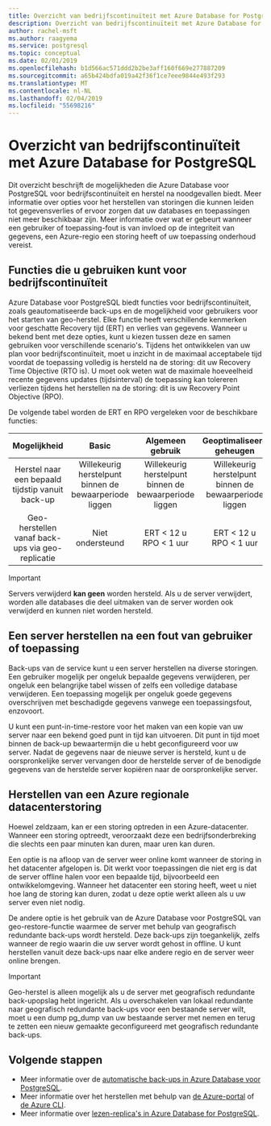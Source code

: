 ```yaml
---
title: Overzicht van bedrijfscontinuïteit met Azure Database for PostgreSQL
description: Overzicht van bedrijfscontinuïteit met Azure Database for PostgreSQL.
author: rachel-msft
ms.author: raagyema
ms.service: postgresql
ms.topic: conceptual
ms.date: 02/01/2019
ms.openlocfilehash: b1d566ac571ddd2b2be3aff160f669e277887209
ms.sourcegitcommit: a65b424bdfa019a42f36f1ce7eee9844e493f293
ms.translationtype: MT
ms.contentlocale: nl-NL
ms.lasthandoff: 02/04/2019
ms.locfileid: "55698216"
---
```

# <a name="overview-of-business-continuity-with-azure-database-for-postgresql"></a>Overzicht van bedrijfscontinuïteit met Azure Database for PostgreSQL

Dit overzicht beschrijft de mogelijkheden die Azure Database voor PostgreSQL voor bedrijfscontinuïteit en herstel na noodgevallen biedt. Meer informatie over opties voor het herstellen van storingen die kunnen leiden tot gegevensverlies of ervoor zorgen dat uw databases en toepassingen niet meer beschikbaar zijn. Meer informatie over wat er gebeurt wanneer een gebruiker of toepassing-fout is van invloed op de integriteit van gegevens, een Azure-regio een storing heeft of uw toepassing onderhoud vereist.

## <a name="features-that-you-can-use-to-provide-business-continuity"></a>Functies die u gebruiken kunt voor bedrijfscontinuïteit

Azure Database voor PostgreSQL biedt functies voor bedrijfscontinuïteit, zoals geautomatiseerde back-ups en de mogelijkheid voor gebruikers voor het starten van geo-herstel. Elke functie heeft verschillende kenmerken voor geschatte Recovery tijd (ERT) en verlies van gegevens. Wanneer u bekend bent met deze opties, kunt u kiezen tussen deze en samen gebruiken voor verschillende scenario's. Tijdens het ontwikkelen van uw plan voor bedrijfscontinuïteit, moet u inzicht in de maximaal acceptabele tijd voordat de toepassing volledig is hersteld na de storing: dit uw Recovery Time Objective (RTO is). U moet ook weten wat de maximale hoeveelheid recente gegevens updates (tijdsinterval) de toepassing kan tolereren verliezen tijdens het herstellen na de storing: dit is uw Recovery Point Objective (RPO).

De volgende tabel worden de ERT en RPO vergeleken voor de beschikbare functies:

| **Mogelijkheid** | **Basic** | **Algemeen gebruik** | **Geoptimaliseerd geheugen** |
| :------------: | :-------: | :-----------------: | :------------------: |
| Herstel naar een bepaald tijdstip vanuit back-up | Willekeurig herstelpunt binnen de bewaarperiode liggen | Willekeurig herstelpunt binnen de bewaarperiode liggen | Willekeurig herstelpunt binnen de bewaarperiode liggen |
| Geo-herstellen vanaf back-ups via geo-replicatie | Niet ondersteund | ERT < 12 u<br/>RPO < 1 uur | ERT < 12 u<br/>RPO < 1 uur |

> [!IMPORTANT]
> Servers verwijderd **kan geen** worden hersteld. Als u de server verwijdert, worden alle databases die deel uitmaken van de server worden ook verwijderd en kunnen niet worden hersteld.

## <a name="recover-a-server-after-a-user-or-application-error"></a>Een server herstellen na een fout van gebruiker of toepassing

Back-ups van de service kunt u een server herstellen na diverse storingen. Een gebruiker mogelijk per ongeluk bepaalde gegevens verwijderen, per ongeluk een belangrijke tabel wissen of zelfs een volledige database verwijderen. Een toepassing mogelijk per ongeluk goede gegevens overschrijven met beschadigde gegevens vanwege een toepassingsfout, enzovoort.

U kunt een punt-in-time-restore voor het maken van een kopie van uw server naar een bekend goed punt in tijd kan uitvoeren. Dit punt in tijd moet binnen de back-up bewaartermijn die u hebt geconfigureerd voor uw server. Nadat de gegevens naar de nieuwe server is hersteld, kunt u de oorspronkelijke server vervangen door de herstelde server of de benodigde gegevens van de herstelde server kopiëren naar de oorspronkelijke server.

## <a name="recover-from-an-azure-regional-data-center-outage"></a>Herstellen van een Azure regionale datacenterstoring

Hoewel zeldzaam, kan er een storing optreden in een Azure-datacenter. Wanneer een storing optreedt, veroorzaakt deze een bedrijfsonderbreking die slechts een paar minuten kan duren, maar uren kan duren.

Een optie is na afloop van de server weer online komt wanneer de storing in het datacenter afgelopen is. Dit werkt voor toepassingen die niet erg is dat de server offline halen voor een bepaalde tijd, bijvoorbeeld een ontwikkelomgeving. Wanneer het datacenter een storing heeft, weet u niet hoe lang de storing kan duren, zodat u deze optie werkt alleen als u uw server even niet nodig.

De andere optie is het gebruik van de Azure Database voor PostgreSQL van geo-restore-functie waarmee de server met behulp van geografisch redundante back-ups wordt hersteld. Deze back-ups zijn toegankelijk, zelfs wanneer de regio waarin die uw server wordt gehost in offline. U kunt herstellen vanuit deze back-ups naar elke andere regio en de server weer online brengen.

> [!IMPORTANT]
> Geo-herstel is alleen mogelijk als u de server met geografisch redundante back-upopslag hebt ingericht. Als u overschakelen van lokaal redundante naar geografisch redundante back-ups voor een bestaande server wilt, moet u een dump pg_dump van uw bestaande server met nemen en terug te zetten een nieuw gemaakte geconfigureerd met geografisch redundante back-ups.

## <a name="next-steps"></a>Volgende stappen
- Meer informatie over de [automatische back-ups in Azure Database voor PostgreSQL](concepts-backup.md). 
- Meer informatie over het herstellen met behulp van [de Azure-portal](howto-restore-server-portal.md) of [de Azure CLI](howto-restore-server-cli.md).
- Meer informatie over [lezen-replica's in Azure Database for PostgreSQL](concepts-read-replicas.md).
